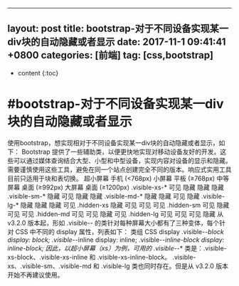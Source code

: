  ---
layout: post
title:  bootstrap-对于不同设备实现某一div块的自动隐藏或者显示
date:    2017-11-1 09:41:41 +0800
categories: [前端] 
tag: [css,bootstrap] 
---

* content
{:toc}


#bootstrap-对于不同设备实现某一div块的自动隐藏或者显示
===============

使用bootstrap，想实现相对于不同设备实现某一div块的自动隐藏或者显示，如下：
Bootstrap 提供了一些辅助类，以便更快地实现对移动设备友好的开发。这些可以通过媒体查询结合大型、小型和中型设备，实现内容对设备的显示和隐藏。
需要谨慎使用这些工具，避免在同一个站点创建完全不同的版本。响应式实用工具目前只适用于块和表切换。
 	超小屏幕
手机 (<768px)	小屏幕 平板 (≥768px)	中等屏幕 桌面 (≥992px)	大屏幕 桌面 (≥1200px)
.visible-xs-*	可见	隐藏	隐藏	隐藏
.visible-sm-*	隐藏	可见	隐藏	隐藏
.visible-md-*	隐藏	隐藏	可见	隐藏
.visible-lg-*	隐藏	隐藏	隐藏	可见
.hidden-xs	隐藏	可见	可见	可见
.hidden-sm	可见	隐藏	可见	可见
.hidden-md	可见	可见	隐藏	可见
.hidden-lg	可见	可见	可见	隐藏
从 v3.2.0 版本起，形如 .visible-*-* 的类针对每种屏幕大小都有了三种变体，每个针对 CSS 中不同的 display 属性，列表如下：
类组	CSS display
.visible-*-block	display: block;
.visible-*-inline	display: inline;
.visible-*-inline-block	display: inline-block;
因此，以超小屏幕（xs）为例，可用的 .visible-*-* 类是：.visible-xs-block、.visible-xs-inline 和 .visible-xs-inline-block。
.visible-xs、.visible-sm、.visible-md 和 .visible-lg 类也同时存在。但是从 v3.2.0 版本开始不再建议使用。


